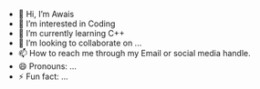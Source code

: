 - 👋 Hi, I’m Awais
- 👀 I’m interested in Coding
- 🌱 I’m currently learning C++
- 💞️ I’m looking to collaborate on ...
- 📫 How to reach me through my Email or social media handle.
- 😄 Pronouns: ...
- ⚡ Fun fact: ...

<!---
awais0801/awais0801 is a ✨ special ✨ repository because its `README.md` (this file) appears on your GitHub profile.
You can click the Preview link to take a look at your changes.
--->
